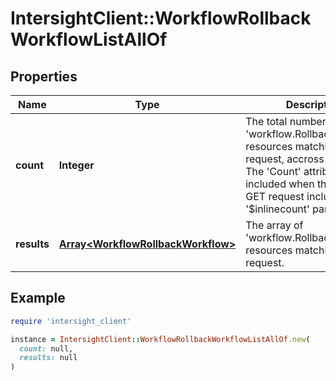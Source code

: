 # IntersightClient::WorkflowRollbackWorkflowListAllOf

## Properties

| Name | Type | Description | Notes |
| ---- | ---- | ----------- | ----- |
| **count** | **Integer** | The total number of &#39;workflow.RollbackWorkflow&#39; resources matching the request, accross all pages. The &#39;Count&#39; attribute is included when the HTTP GET request includes the &#39;$inlinecount&#39; parameter. | [optional] |
| **results** | [**Array&lt;WorkflowRollbackWorkflow&gt;**](WorkflowRollbackWorkflow.md) | The array of &#39;workflow.RollbackWorkflow&#39; resources matching the request. | [optional] |

## Example

```ruby
require 'intersight_client'

instance = IntersightClient::WorkflowRollbackWorkflowListAllOf.new(
  count: null,
  results: null
)
```

